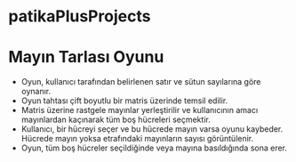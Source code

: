 # patikaPlusProjects

# Mayın Tarlası Oyunu

- Oyun, kullanıcı tarafından belirlenen satır ve sütun sayılarına göre oynanır.
- Oyun tahtası çift boyutlu bir matris üzerinde temsil edilir.
- Matris üzerine rastgele mayınlar yerleştirilir ve kullanıcının amacı mayınlardan kaçınarak tüm boş hücreleri seçmektir.
- Kullanıcı, bir hücreyi seçer ve bu hücrede mayın varsa oyunu kaybeder. Hücrede mayın yoksa etrafındaki mayınların sayısı görüntülenir.
- Oyun, tüm boş hücreler seçildiğinde veya mayına basıldığında sona erer.
